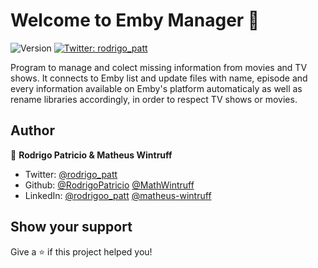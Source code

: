 # Welcome to Emby Manager 👋
![Version](https://img.shields.io/badge/version-v0.0910.2021-blue.svg?cacheSeconds=2592000)
[![Twitter: rodrigo\_patt](https://img.shields.io/twitter/follow/rodrigoo\_patt.svg?style=social)](https://twitter.com/rodrigoo\_patt)

Program to manage and colect missing information from movies and TV shows. It connects to Emby list and update files with name, episode and every information available on Emby's platform automaticaly as well as rename libraries accordingly, in order to respect TV shows or movies.

## Author

👤 **Rodrigo Patricio & Matheus Wintruff**

* Twitter: [@rodrigo\_patt](https://twitter.com/rodrigo\_patt)
* Github: [@RodrigoPatricio](https://github.com/RodrigoPatricio) [@MathWintruff](https://github.com/MathWintruff)
* LinkedIn: [@rodrigoo\_patt](https://linkedin.com/in/rodrigoo\_patt) [@matheus-wintruff](https://www.linkedin.com/in/matheus-wintruff/)

## Show your support

Give a ⭐️ if this project helped you!
